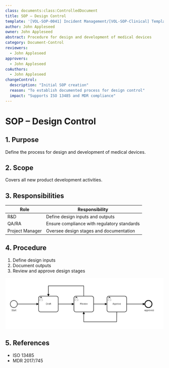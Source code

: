 ```yaml
---
class: documents:class:ControlledDocument
title: SOP – Design Control
template: '[VOL-SOP-0041] Incident Management/[VOL-SOP-Clinical] Template Example.md'
author: John Appleseed
owner: John Appleseed
abstract: Procedure for design and development of medical devices
category: Document-Control
reviewers:
  - John Appleseed
approvers:
  - John Appleseed
coAuthors:
  - John Appleseed
changeControl:
  description: "Initial SOP creation"
  reason: "To establish documented process for design control"
  impact: "Supports ISO 13485 and MDR compliance"
---
```

# SOP – Design Control

## 1. Purpose  
Define the process for design and development of medical devices.

## 2. Scope  
Covers all new product development activities.

## 3. Responsibilities

| Role       | Responsibility                          |
|------------|------------------------------------------|
| R&D        | Define design inputs and outputs         |
| QA/RA      | Ensure compliance with regulatory standards |
| Project Manager | Oversee design stages and documentation |

## 4. Procedure
1. Define design inputs  
2. Document outputs  
3. Review and approve design stages

![Design Control Process Flow](https://raw.githubusercontent.com/charles-rollet/controlled-docs-test/refs/heads/main/assets/images/document-control-image.png)

## 5. References  
- ISO 13485  
- MDR 2017/745

